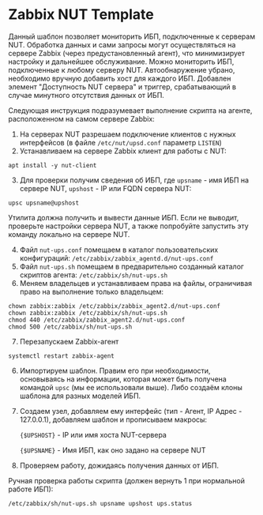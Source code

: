 # Zabbix NUT Template

Данный шаблон позволяет мониторить ИБП, подключенные к серверам NUT. Обработка данных и сами запросы могут осуществляться на сервере Zabbix (через предустановленный агент), что минимизирует настройку и дальнейшее обслуживание. Можно мониторить ИБП, подключенные к любому серверу NUT.
Автообнаружение убрано, необходимо вручную добавить хост для каждого ИБП. Добавлен элемент "Доступность NUT сервера" и триггер, срабатывающий в случае минутного отсутствия данных от ИБП.

Следующая инструкция подразумевает выполнение скрипта на агенте, расположенном на самом сервере Zabbix:

1. На серверах NUT разрешаем подключение клиентов с нужных интерфейсов (в файле `/etc/nut/upsd.conf` параметр `LISTEN`)
2. Устанавливаем на сервере Zabbix клиент для работы с NUT:
```
apt install -y nut-client
```
3. Для проверки получим сведения об ИБП, где `upsname` - имя ИБП на сервере NUT, `upshost` - IP или FQDN сервера NUT:
```
upsc upsname@upshost
```
Утилита должна получить и вывести данные ИБП. Если не выводит, проверьте настройки сервера NUT, а также попробуйте запустить эту команду локально на сервере NUT.

4. Файл `nut-ups.conf` помещаем в каталог пользовательских конфигураций: `/etc/zabbix/zabbix_agentd.d/nut-ups.conf`
5. Файл `nut-ups.sh` помещаем в предварительно созданный каталог скриптов агента: `/etc/zabbix/sh/nut-ups.sh`
6. Меняем владельцев и устанавливаем права на файлы, ограничивая право на выполнение только владельцем:
```
chown zabbix:zabbix /etc/zabbix/zabbix_agent2.d/nut-ups.conf
chown zabbix:zabbix /etc/zabbix/sh/nut-ups.sh
chmod 440 /etc/zabbix/zabbix_agent2.d/nut-ups.conf
chmod 500 /etc/zabbix/sh/nut-ups.sh
```
7. Перезапускаем Zabbix-агент
```
systemctl restart zabbix-agent
```
6. Импортируем шаблон. Правим его при необходимости, основываясь на информации, которая может быть получена командой `upsc` (мы ее использовали выше). Либо создаём клоны шаблона для разных моделей ИБП.
7. Создаем узел, добавляем ему интерфейс (тип - Агент, IP Адрес - 127.0.0.1), добавляем шаблон и прописываем макросы:

    `{$UPSHOST}` - IP или имя хоста NUT-сервера
   
    `{$UPSNAME}` - Имя ИБП, как оно задано на сервере NUT
   
9. Проверяем работу, дожидаясь получения данных от ИБП.

Ручная проверка работы скрипта (должен вернуть 1 при нормальной работе ИБП):
```
/etc/zabbix/sh/nut-ups.sh upsname upshost ups.status
```
